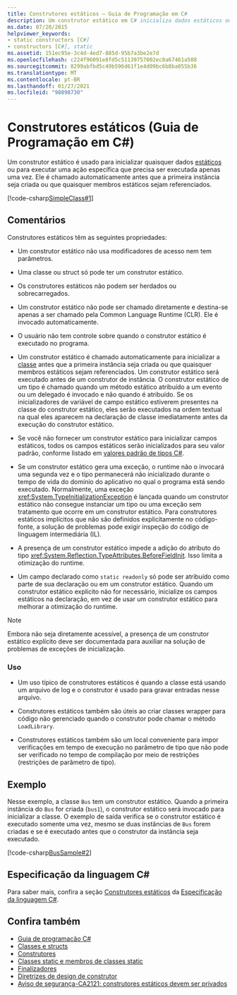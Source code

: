 ```yaml
---
title: Construtores estáticos – Guia de Programação em C#
description: Um construtor estático em C# inicializa dados estáticos ou executa uma ação feita apenas uma vez antes que a primeira instância seja criada ou membros estáticos sejam referenciados.
ms.date: 07/20/2015
helpviewer_keywords:
- static constructors [C#]
- constructors [C#], static
ms.assetid: 151ec95e-3c4d-4ed7-885d-95b7a3be2e7d
ms.openlocfilehash: c224f96091e8fd5c51139757002ec8a67461a508
ms.sourcegitcommit: 8299abfbd5c49b596d61f1e4d09bc6b8ba055b36
ms.translationtype: MT
ms.contentlocale: pt-BR
ms.lasthandoff: 01/27/2021
ms.locfileid: "98898730"
---
```

# <a name="static-constructors-c-programming-guide"></a>Construtores estáticos (Guia de Programação em C#)

Um construtor estático é usado para inicializar quaisquer dados [estáticos](../../language-reference/keywords/static.md) ou para executar uma ação específica que precisa ser executada apenas uma vez. Ele é chamado automaticamente antes que a primeira instância seja criada ou que quaisquer membros estáticos sejam referenciados.  
  
 [!code-csharp[SimpleClass#1](snippets/static-constructors/Program.cs#1)]

## <a name="remarks"></a>Comentários

Construtores estáticos têm as seguintes propriedades:  
  
- Um construtor estático não usa modificadores de acesso nem tem parâmetros.  

- Uma classe ou struct só pode ter um construtor estático.

- Os construtores estáticos não podem ser herdados ou sobrecarregados.

- Um construtor estático não pode ser chamado diretamente e destina-se apenas a ser chamado pela Common Language Runtime (CLR). Ele é invocado automaticamente.

- O usuário não tem controle sobre quando o construtor estático é executado no programa.
  
- Um construtor estático é chamado automaticamente para inicializar a [classe](../../language-reference/keywords/class.md) antes que a primeira instância seja criada ou que quaisquer membros estáticos sejam referenciados. Um construtor estático será executado antes de um construtor de instância. O construtor estático de um tipo é chamado quando um método estático atribuído a um evento ou um delegado é invocado e não quando é atribuído. Se os inicializadores de variável de campo estático estiverem presentes na classe do construtor estático, eles serão executados na ordem textual na qual eles aparecem na declaração de classe imediatamente antes da execução do construtor estático.

- Se você não fornecer um construtor estático para inicializar campos estáticos, todos os campos estáticos serão inicializados para seu valor padrão, conforme listado em [valores padrão de tipos C#](../../language-reference/builtin-types/default-values.md).
  
- Se um construtor estático gera uma exceção, o runtime não o invocará uma segunda vez e o tipo permanecerá não inicializado durante o tempo de vida do domínio do aplicativo no qual o programa está sendo executado. Normalmente, uma exceção <xref:System.TypeInitializationException> é lançada quando um construtor estático não consegue instanciar um tipo ou uma exceção sem tratamento que ocorre em um construtor estático. Para construtores estáticos implícitos que não são definidos explicitamente no código-fonte, a solução de problemas pode exigir inspeção do código de linguagem intermediária (IL).

- A presença de um construtor estático impede a adição do atributo do tipo <xref:System.Reflection.TypeAttributes.BeforeFieldInit>. Isso limita a otimização do runtime.

- Um campo declarado como `static readonly` só pode ser atribuído como parte de sua declaração ou em um construtor estático. Quando um construtor estático explícito não for necessário, inicialize os campos estáticos na declaração, em vez de usar um construtor estático para melhorar a otimização do runtime.

> [!Note]
> Embora não seja diretamente acessível, a presença de um construtor estático explícito deve ser documentada para auxiliar na solução de problemas de exceções de inicialização.

### <a name="usage"></a>Uso

- Um uso típico de construtores estáticos é quando a classe está usando um arquivo de log e o construtor é usado para gravar entradas nesse arquivo.  
- Construtores estáticos também são úteis ao criar classes wrapper para código não gerenciado quando o construtor pode chamar o método `LoadLibrary`.  

- Construtores estáticos também são um local conveniente para impor verificações em tempo de execução no parâmetro de tipo que não pode ser verificado no tempo de compilação por meio de restrições (restrições de parâmetro de tipo).

## <a name="example"></a>Exemplo

 Nesse exemplo, a classe `Bus` tem um construtor estático. Quando a primeira instância do `Bus` for criada (`bus1`), o construtor estático será invocado para inicializar a classe. O exemplo de saída verifica se o construtor estático é executado somente uma vez, mesmo se duas instâncias de `Bus` forem criadas e se é executado antes que o construtor da instância seja executado.  
  
 [!code-csharp[BusSample#2](snippets/static-constructors/Program.cs#2)]

## <a name="c-language-specification"></a>Especificação da linguagem C#

Para saber mais, confira a seção [Construtores estáticos](~/_csharplang/spec/classes.md#static-constructors) da [Especificação da linguagem C#](~/_csharplang/spec/introduction.md).
  
## <a name="see-also"></a>Confira também

- [Guia de programação C#](../index.md)
- [Classes e structs](./index.md)
- [Construtores](./constructors.md)
- [Classes static e membros de classes static](./static-classes-and-static-class-members.md)
- [Finalizadores](./destructors.md)
- [Diretrizes de design de construtor](../../../standard/design-guidelines/constructor.md#type-constructor-guidelines)
- [Aviso de segurança-CA2121: construtores estáticos devem ser privados](/visualstudio/code-quality/ca2121-static-constructors-should-be-private)
